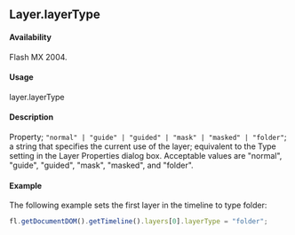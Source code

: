 ## Layer.layerType

#### Availability

Flash MX 2004.

#### Usage

layer.layerType

#### Description

Property; `"normal" | "guide" | "guided" | "mask" | "masked" | "folder"`; a string that specifies the current use of the layer; equivalent to the Type setting in the Layer Properties dialog box. Acceptable values are "normal", "guide", "guided", "mask", "masked", and "folder".

#### Example

The following example sets the first layer in the timeline to type folder:

```javascript
fl.getDocumentDOM().getTimeline().layers[0].layerType = "folder";
```
